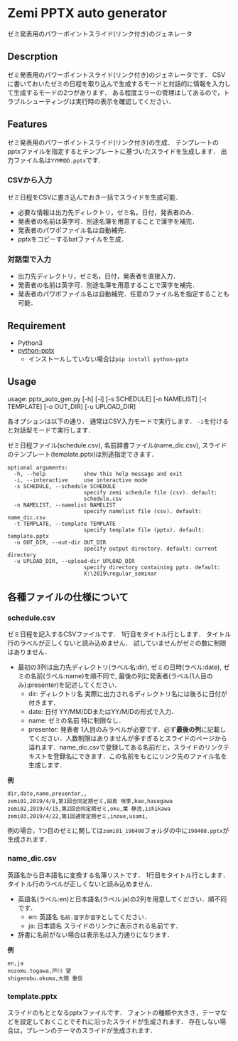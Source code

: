 # Zemi PPTX auto generator
ゼミ発表用のパワーポイントスライド(リンク付き)のジェネレータ

## Descrption
ゼミ発表用のパワーポイントスライド(リンク付き)のジェネレータです．
CSVに書いておいたゼミの日程を取り込んで生成するモードと対話的に情報を入力して生成するモードの2つがあります．
ある程度エラーの管理はしてあるので，トラブルシューティングは実行時の表示を確認してください．

## Features
ゼミ発表用のパワーポイントスライド(リンク付き)の生成．
テンプレートのpptxファイルを指定するとテンプレートに基づいたスライドを生成します．
出力ファイル名は`YYMMDD.pptx`です．

### CSVから入力
ゼミ日程をCSVに書き込んでおき一括でスライドを生成可能．

- 必要な情報は出力先ディレクトリ，ゼミ名，日付，発表者のみ．
- 発表者の名前は英字可．別途名簿を用意することで漢字を補完．
- 発表者のパワポファイル名は自動補完．
- pptxをコピーするbatファイルを生成．

### 対話型で入力
- 出力先ディレクトリ，ゼミ名，日付，発表者を直接入力．
- 発表者の名前は英字可．別途名簿を用意することで漢字を補完．
- 発表者のパワポファイル名は自動補完．任意のファイル名を指定することも可能．

## Requirement
- Python3
- [python-pptx](https://python-pptx.readthedocs.io/en/latest/index.html#)
  - インストールしていない場合は`pip install python-pptx`

## Usage
  usage: pptx_auto_gen.py [-h] [-i] [-s SCHEDULE] [-n NAMELIST] [-t TEMPLATE]
     [-o OUT_DIR] [-u UPLOAD_DIR]

各オプションは以下の通り．
通常はCSV入力モードで実行します．
`-i`を付けると対話型モードで実行します．

ゼミ日程ファイル(schedule.csv), 名前辞書ファイル(name_dic.csv), スライドのテンプレート(template.pptx)は別途指定できます．

    optional arguments:
      -h, --help            show this help message and exit
      -i, --interactive     use interactive mode
      -s SCHEDULE, --schedule SCHEDULE
                            specify zemi schedule file (csv). default:
                            schedule.csv
      -n NAMELIST, --namelist NAMELIST
                            specify namelist file (csv). default: name_dic.csv
      -t TEMPLATE, --template TEMPLATE
                            specify template file (pptx). default: template.pptx
      -o OUT_DIR, --out-dir OUT_DIR
                            specify output directory. default: current directory
      -u UPLOAD_DIR, --upload-dir UPLOAD_DIR
                            specify directory containing pptx. default:
                            X:\2019\regular_seminar

## 各種ファイルの仕様について
### schedule.csv
ゼミ日程を記入するCSVファイルです．
1行目をタイトル行とします．
タイトル行のラベルが正しくないと読み込めません．
試していませんがゼミの数に制限はありません．

- 最初の3列は出力先ディレクトリ(ラベル名:dir), ゼミの日時(ラベル:date), ゼミの名前(ラベル:name)を順不同で, 最後の列に発表者(ラベル(1人目のみ):presenter)を記述してください．
    - dir: ディレクトリ名
実際に出力されるディレクトリ名には後ろに日付が付きます．
    - date: 日付
YY/MM/DDまたはYY/M/Dの形式で入力．
    - name: ゼミの名前
特に制限なし．
    - presenter: 発表者
1人目のみラベルが必要です．必ず**最後の列**に記載してください．人数制限はありませんが多すぎるとスライドのページから溢れます．name_dic.csvで登録してある名前だと，スライドのリンクテキストを登録名にできます．この名前をもとにリンク先のファイル名を生成します．

__例__

    dir,date,name,presenter,,
    zemi01,2019/4/8,第1回合同定期ゼミ,田島 咲季,bao,hasegawa
    zemi02,2019/4/15,第2回合同定期ゼミ,oku,葉 静浩,ishikawa
    zemi03,2019/4/22,第1回通常定期ゼミ,inoue,usami,

例の場合，1つ目のゼミに関しては`zemi01_190408`フォルダの中に`190408.pptx`が生成されます．

### name_dic.csv
英語名から日本語名に変換する名簿リストです．
1行目をタイトル行とします．
タイトル行のラベルが正しくないと読み込めません．

- 英語名(ラベル:en)と日本語名(ラベル:ja)の2列を用意してください．順不同です．
    - en: 英語名
`名前.苗字`か`苗字`としてください．
    - ja: 日本語名
スライドのリンクに表示される名前です．
- 辞書に名前がない場合は表示名は入力通りになります．


__例__

    en,ja
    nozomu.togawa,戸川 望
    shigenobu.okuma,大隈 重信

### template.pptx
スライドのもととなるpptxファイルです．
フォントの種類や大きさ，テーマなどを設定しておくことでそれに沿ったスライドが生成されます．
存在しない場合は，プレーンのテーマのスライドが生成されます．